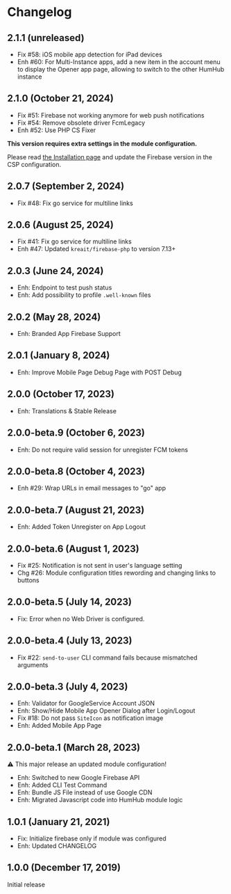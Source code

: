 Changelog
=========

2.1.1 (unreleased)
------------------------
- Fix #58: iOS mobile app detection for iPad devices
- Enh #60: For Multi-Instance apps, add a new item in the account menu to display the Opener app page, allowing to switch to the other HumHub instance

2.1.0 (October 21, 2024)
------------------------
- Fix #51: Firebase not working anymore for web push notifications
- Fix #54: Remove obsolete driver FcmLegacy
- Enh #52: Use PHP CS Fixer

**This version requires extra settings in the module configuration.**

Please read [the Installation page](https://marketplace.humhub.com/module/fcm-push/installation) and update the Firebase version in the CSP configuration.

2.0.7 (September 2, 2024)
-------------------------
- Fix #48: Fix go service for multiline links

2.0.6 (August 25, 2024)
-----------------------
- Fix #41: Fix go service for multiline links
- Enh #47: Updated `kreait/firebase-php` to version 7.13+

2.0.3 (June 24, 2024)
---------------------
- Enh: Endpoint to test push status
- Enh: Add possibility to profile `.well-known` files

2.0.2 (May 28, 2024)
-----------------------
- Enh: Branded App Firebase Support

2.0.1 (January 8, 2024)
-----------------------
- Enh: Improve Mobile Page Debug Page with POST Debug

2.0.0 (October 17, 2023)
------------------------------
- Enh: Translations & Stable Release

2.0.0-beta.9 (October 6, 2023)
------------------------------
- Enh: Do not require valid session for unregister FCM tokens

2.0.0-beta.8 (October 4, 2023)
-------------------------------
- Enh #29: Wrap URLs in email messages to "go" app
 
2.0.0-beta.7 (August 21, 2023)
------------------------------
- Enh: Added Token Unregister on App Logout 

2.0.0-beta.6 (August 1, 2023)
-----------------------------
- Fix #25: Notification is not sent in user's language setting
- Chg #26: Module configuration titles rewording and changing links to buttons

2.0.0-beta.5 (July 14, 2023)
----------------------------

- Fix: Error when no Web Driver is configured.

2.0.0-beta.4 (July 13, 2023)
----------------------------

- Fix #22: `send-to-user` CLI command fails because mismatched arguments

2.0.0-beta.3 (July 4, 2023)
---------------------------

- Enh: Validator for GoogleService Account JSON
- Enh: Show/Hide Mobile App Opener Dialog after Login/Logout
- Fix #18: Do not pass `SiteIcon` as notification image
- Enh: Added Mobile App Page

2.0.0-beta.1 (March 28, 2023)
-----------------------------

:warning: This major release an updated module configuration!

- Enh: Switched to new Google Firebase API
- Enh: Added CLI Test Command
- Enh: Bundle JS File instead of use Google CDN
- Enh: Migrated Javascript code into HumHub module logic

1.0.1  (January 21, 2021)
-------------------------
- Fix: Initialize firebase only if module was configured
- Enh: Updated CHANGELOG

1.0.0  (December 17, 2019)
-------------------------
Initial release
